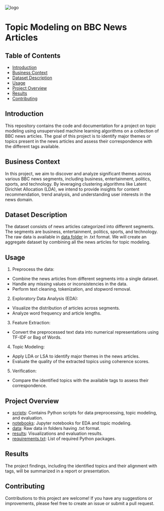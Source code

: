 ![logo]([https://miro.medium.com/v2/resize:fit:1400/format:webp/1*puU4pAFD4a_HHEwVcKNjKQ.jpeg](https://images.pexels.com/photos/518543/pexels-photo-518543.jpeg?auto=compress&cs=tinysrgb&w=1260&h=750&dpr=1))
# Topic Modeling on BBC News Articles

## Table of Contents
- [Introduction](#introduction)
- [Business Context](#business-context)
- [Dataset Description](#dataset-description)
- [Usage](#usage)
- [Project Overview](#project-overview)
- [Results](#results)
- [Contributing](#contributing)
  

## Introduction
This repository contains the code and documentation for a project on topic modeling using unsupervised machine learning algorithms on a collection of BBC news articles. The goal of this project is to identify major themes or topics present in the news articles and assess their correspondence with the different tags available.

## Business Context
In this project, we aim to discover and analyze significant themes across various BBC news segments, including business, entertainment, politics, sports, and technology. By leveraging clustering algorithms like Latent Dirichlet Allocation (LDA), we intend to provide insights for content recommendation, trend analysis, and understanding user interests in the news domain.

## Dataset Description
The dataset consists of news articles categorized into different segments. The segments are business, entertainment, politics, sports, and technology. The raw data is available in [data folder](data/) in .txt format. We will create an aggregate dataset by combining all the news articles for topic modeling.


## Usage
1. Preprocess the data:
- Combine the news articles from different segments into a single dataset.
- Handle any missing values or inconsistencies in the data.
- Perform text cleaning, tokenization, and stopword removal.

2. Exploratory Data Analysis (EDA):
- Visualize the distribution of articles across segments.
- Analyze word frequency and article lengths.

3. Feature Extraction:
- Convert the preprocessed text data into numerical representations using TF-IDF or Bag of Words.

4. Topic Modeling:
- Apply LDA or LSA to identify major themes in the news articles.
- Evaluate the quality of the extracted topics using coherence scores.

5. Verification:
- Compare the identified topics with the available tags to assess their correspondence.

## Project Overview
- [scripts](scripts/): Contains Python scripts for data preprocessing, topic modeling, and evaluation.
- [notebooks](notebooks/): Jupyter notebooks for EDA and topic modeling.
- [data](data/): Raw data in folders having .txt format.
- [results](results/): Visualizations and evaluation results.
- [requirements.txt](requirements.txt): List of required Python packages.

## Results
The project findings, including the identified topics and their alignment with tags, will be summarized in a report or presentation.

## Contributing
Contributions to this project are welcome! If you have any suggestions or improvements, please feel free to create an issue or submit a pull request.

